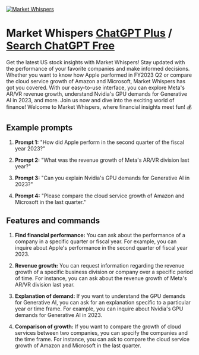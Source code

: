 
[![Market Whispers](https://files.oaiusercontent.com/file-58SJj04c3qzvCSs91UtqWzuM?se=2123-10-17T06%3A57%3A02Z&sp=r&sv=2021-08-06&sr=b&rscc=max-age%3D31536000%2C%20immutable&rscd=attachment%3B%20filename%3DDALL%25C2%25B7E%25202023-11-09%252022.44.20%2520-%2520Create%2520a%2520profile%2520picture%2520for%2520a%2520ChatGPT%2520specializing%2520in%2520analyzing%2520U.S.%2520stock%2520financials.%2520The%2520image%2520should%2520include%2520a%2520digital%2520avatar%2520representing%2520ChatGPT.png&sig=VkOtQSMIIbMPE41TuADh9WIqHrkL8f5G4kfniwVUBsY%3D)](https://chat.openai.com/g/g-y2UdGoRVC-market-whispers)

# Market Whispers [ChatGPT Plus](https://chat.openai.com/g/g-y2UdGoRVC-market-whispers) / [Search ChatGPT Free](https://gptcall.net/index.html#/?search=Market%20Whispers)

Get the latest US stock insights with Market Whispers! Stay updated with the performance of your favorite companies and make informed decisions. Whether you want to know how Apple performed in FY2023 Q2 or compare the cloud service growth of Amazon and Microsoft, Market Whispers has got you covered. With our easy-to-use interface, you can explore Meta's AR/VR revenue growth, understand Nvidia's GPU demands for Generative AI in 2023, and more. Join us now and dive into the exciting world of finance! Welcome to Market Whispers, where financial insights meet fun! 💰

## Example prompts

1. **Prompt 1:** "How did Apple perform in the second quarter of the fiscal year 2023?"

2. **Prompt 2:** "What was the revenue growth of Meta's AR/VR division last year?"

3. **Prompt 3:** "Can you explain Nvidia's GPU demands for Generative AI in 2023?"

4. **Prompt 4:** "Please compare the cloud service growth of Amazon and Microsoft in the last quarter."

## Features and commands

1. **Find financial performance:** You can ask about the performance of a company in a specific quarter or fiscal year. For example, you can inquire about Apple's performance in the second quarter of fiscal year 2023.

2. **Revenue growth:** You can request information regarding the revenue growth of a specific business division or company over a specific period of time. For instance, you can ask about the revenue growth of Meta's AR/VR division last year.

3. **Explanation of demand:** If you want to understand the GPU demands for Generative AI, you can ask for an explanation specific to a particular year or time frame. For example, you can inquire about Nvidia's GPU demands for Generative AI in 2023.

4. **Comparison of growth:** If you want to compare the growth of cloud services between two companies, you can specify the companies and the time frame. For instance, you can ask to compare the cloud service growth of Amazon and Microsoft in the last quarter.


